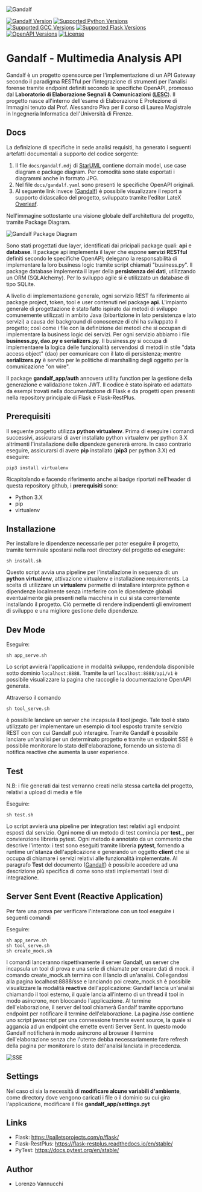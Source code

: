 ![Gandalf](docs/logo.png)

[![Gandalf Version](https://img.shields.io/badge/Gandalf-v1.0-f2f2f2?style=for-the-badge)](/)
[![Supported Python Versions](https://img.shields.io/badge/Python-3.6.9-green?logo=python&style=for-the-badge)](/)
[![Supported GCC Versions](https://img.shields.io/badge/GCC-4.2.1-orange?style=for-the-badge)](/)
[![Supported Flask Versions](https://img.shields.io/badge/Flask-0.9.2-blue?logo=flask&style=for-the-badge)](/)
[![OpenAPI Versions](https://img.shields.io/badge/OpenAPI-3.0.3-yellow?&style=for-the-badge)](/)
[![License](https://img.shields.io/badge/License-Apache--2.0-red?logo=apache&style=for-the-badge)](/)

# Gandalf - Multimedia Analysis API

Gandalf è un progetto opensource per l'implementazione di un API Gateway secondo il paradigma RESTful per l'integrazione di strumenti per l'analisi forense tramite endpoint definiti secondo 
le specifiche OpenAPI, promosso dal **Laboratorio di Elaborazione Segnali  & Comunicazioni** ([**LESC**](https://lesc.dinfo.unifi.it/it)).
Il progetto nasce all'interno dell'esame di Elaborazione E Protezione di Immagini tenuto dal Prof. Alessandro Piva per il corso di Laurea Magistrale in Ingegneria Informatica dell'Università di Firenze.

Docs
----------

La definizione di specifiche in sede analisi requisiti, ha generato i seguenti artefatti documentali a supporto del codice sorgente:

1) Il file `docs/gandalf.mdj` di [StarUML](https://staruml.io/) contiene domain model, use case diagram e package diagram. Per comodità sono state esportati i diagrammi anche in formato JPG.
2) Nel file `docs/gandalf.yaml` sono presenti le specifiche OpenAPI originali.
3) Al seguente link invece ([Gandalf](https://www.overleaf.com/read/kmzwgwkschkc)) è possibile visualizzare il report a supporto didascalico del progetto, sviluppato tramite l'editor LateX [Overleaf](https://www.overleaf.com/).

Nell'immagine sottostante una visione globale dell'architettura del progetto, tramite Package Diagram.

![Gandalf Package Diagram](docs/GandalfPackageDiagram.png)

Sono stati progettati due layer, identificati dai pricipali package quali: **api** e **database**. Il package api implementa il layer che espone **servizi RESTful** definiti secondo le specifiche OpenAPI; delegano 
la responsabilità di implementare la loro business logic tramite script chiamati "business.py". Il package database implementa il layer della **persistenza dei dati**, utilizzando
un ORM (SQLAlchemy). Per lo sviluppo agile si è utilizzato un database di tipo SQLite.

A livello di implementazione generale, ogni servizio REST fa riferimento ai package project, token, tool e user contenuti nel package **api**. L'impianto generale di progettazione
è stato fatto ispirato dai metodi di sviluppo comunemente utilizzati in ambito Java (bibartizione in lato persistenza e lato servizi) a causa del background di conoscenze di chi ha sviluppato il progetto; così come i file con la definizione dei metodi
che si occupan di implementare la business logic dei servizi. Per ogni servizio abbiamo i file **business.py, dao.py e serializers.py**. Il business.py si occupa di implementaere la logica delle funzionalità
servendosi di metodi in stile "data access object" (dao) per comunicare con il lato di persistenza; mentre **serializers.py** è servito per le politiche di marshalling degli oggetto per la comunicazione "on wire".

Il package **gandalf_app/auth** annovera utility function per la gestione della generazione e validazione token JWT. Il codice è stato ispirato ed adattato da esempi trovati nella documentazione 
di Flask e da progetti open presenti nella repository principale di Flask e Flask-RestPlus.

Prerequisiti
----------

Il seguente progetto utilizza **python virtualenv**. Prima di eseguire i comandi successivi, assicurarsi di aver installato python virtualenv per python 3.X altrimenti l'installazione delle dipendeze genererà errore.
In caso contrario eseguire, assicurarsi di avere **pip** installato (**pip3** per python 3.X) ed eseguire:

`pip3 install virtualenv`

Ricapitolando e facendo riferimento anche ai badge riportati nell'header di questa repository github, i **prerequisiti** sono:

* Python 3.X 
* pip
* virtualenv


Installazione
----------

Per installare le dipendenze necessarie per poter eseguire il progetto, tramite terminale spostarsi nella root directory del progetto ed eseguire:

    sh install.sh
    
Questo script avvia una pipeline per l'installazione in sequenza di: un **python virtualenv**, attivazione virtualenv e installazione requirements.
La scelta di utilizzare un **virtualenv** permette di installare interprete python  e dipendenze localmente senza interferire con le dipendenze globali eventualmente già presenti
nella macchina in cui si sta correntemente installando il progetto. Ciò permette di rendere indipendenti gli enviroment di sviluppo e una migliore
gestione delle dipendenze.
    
    
Dev Mode
----------

Eseguire:

    sh app_serve.sh
    
Lo script avvierà l'applicazione in modalità sviluppo, rendendola disponibile sotto dominio `localhost:8888`. Tramite la url `localhost:8888/api/v1` è possibile visualizzare la pagina che raccoglie la documentazione OpenAPI generata.

Attraverso il comando

    sh tool_serve.sh
    
è possibile lanciare un server che incapsula il tool jpegio. Tale tool è stato utilizzato per implementare un esempio di tool esposto tramite servizio REST con con cui Gandalf può interagire.
Tramite Gandalf è possibile lanciare un'analisi per un determinato progetto e tramite un endpoint SSE è possibile monitorare lo stato dell'elaborazione, fornendo un sistema di notifica reactive che aumenta
la user experience.

Test
----------

N.B: i file generati dai test verranno creati nella stessa cartella del progetto, relativi a upload di media e file

Eseguire:

    sh test.sh
    
Lo script avvierà una pipeline per integration test relativi agli endpoint esposti dal servizio. Ogni nome di un metodo di test comincia per **test_**, per convienzione libreria pytest.
Ogni metodo è annotato da un commento che descrive l'intento: i test sono eseguiti tramite libreria **pytest**, fornendo a runtime un'istanza dell'applicazione e generando
un oggetto **client** che si occupa di chiamare i servizi relativi alle funzionalità implementate. Al paragrafo **Test** del documento ([Gandalf](https://www.overleaf.com/read/kmzwgwkschkc)) è possibile accedere ad una descrizione 
più specifica di come sono stati implementati i test di integrazione.

Server Sent Event (Reactive Application)
----------

Per fare una prova per verificare l'interazione con un tool eseguire i seguenti comandi 

Eseguire:

    sh app_serve.sh
    sh tool_serve.sh
    sh create_mock.sh
    
I comandi lanceranno rispettivamente il server Gandalf, un server che incapsula un tool di prova e una serie di chiamate per creare dati di mock.
il comando create_mock.sh termina con il lancio di un'analisi. Collegandosi alla pagina localhost:8888/sse e lanciando poi create_mock.sh è possibile 
visualizzare la modalità **reactive** dell'applicazione: Gandalf lancia un'analisi chiamando il tool esterno, il quale lancia all'interno di un thread il tool 
in modo asincrono, non bloccando l'applicazione. Al termine dell'elaborazione, il server del tool chiamerà Gandalf tramite opportuno endpoint per 
notificare il termine dell'elaborazione. La pagina /sse contiene uno script javascript per una connessione tramite event source, la quale si aggancia ad un 
endpoint che emette eventi Server Sent. In questo modo Gandalf notificherà in modo asincrono al browser il termine dell'elaborazione senza che l'utente 
debba necessariamente fare refresh della pagina per monitorare lo stato dell'analisi lanciata in precedenza.

![SSE](docs/sse.png)

Settings
----------

Nel caso ci sia la necessità di **modificare alcune variabili d'ambiente**, come directory dove vengono caricati i file o il dominio su cui gira l'applicazione, modificare il file **gandalf_app/settings.pyt**

Links
-----

* Flask: https://palletsprojects.com/p/flask/
* Flask-RestPlus: https://flask-restplus.readthedocs.io/en/stable/
* PyTest: https://docs.pytest.org/en/stable/

Author
-----

* Lorenzo Vannucchi

